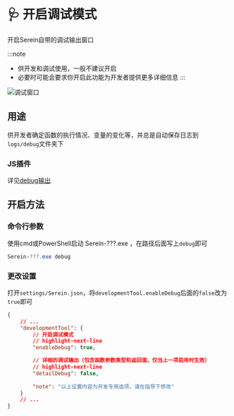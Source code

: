 # 🩺 开启调试模式

开启Serein自带的调试输出窗口

:::note

- 供开发和调试使用，一般不建议开启
- 必要时可能会要求你开启此功能为开发者提供更多详细信息
:::

![调试窗口](/img/debug.png)

## 用途

供开发者确定函数的执行情况、变量的变化等，并总是自动保存日志到`logs/debug`文件夹下

### JS插件

详见[debug输出](../development/function/serein#debug输出)

## 开启方法

### 命令行参数

使用cmd或PowerShell启动 Serein-???.exe ，在路径后面写上`debug`即可

```powershell
Serein-???.exe debug
```

### 更改设置

打开`settings/Serein.json`，将`developmentTool.enableDebug`后面的`false`改为`true`即可

```json
{
    // ...
    "developmentTool": {
        // 开启调试模式
        // highlight-next-line
        "enableDebug": true,

        // 详细的调试输出（包含函数参数类型和返回值，仅当上一项启用时生效）
        // highlight-next-line
        "detailDebug": false, 
        
        "note": "以上设置内容为开发专用选项，请在指导下修改"
    }
    // ...
}
```
